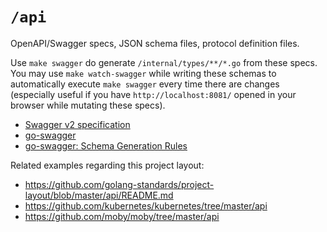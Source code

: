 # `/api`

OpenAPI/Swagger specs, JSON schema files, protocol definition files.

Use `make swagger` do generate `/internal/types/**/*.go` from these specs. You may use `make watch-swagger` while writing these schemas to automatically execute `make swagger` every time there are changes (especially useful if you have `http://localhost:8081/` opened in your browser while mutating these specs).

* [Swagger v2 specification](https://swagger.io/specification/v2/)
* [go-swagger](https://github.com/go-swagger/go-swagger)
* [go-swagger: Schema Generation Rules](https://github.com/go-swagger/go-swagger/blob/master/docs/use/models/schemas.md)


Related examples regarding this project layout:

* https://github.com/golang-standards/project-layout/blob/master/api/README.md
* https://github.com/kubernetes/kubernetes/tree/master/api
* https://github.com/moby/moby/tree/master/api